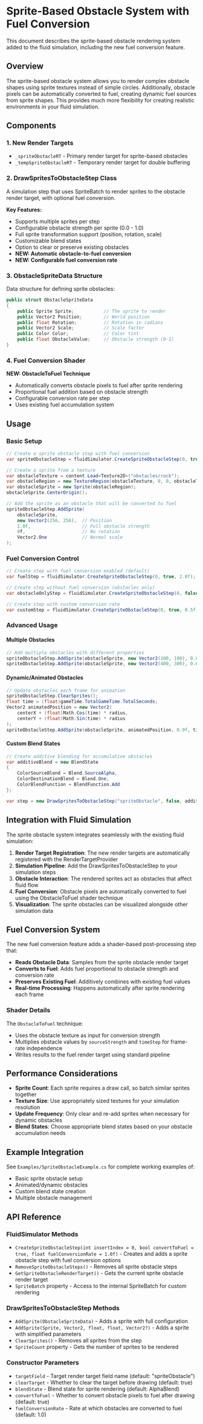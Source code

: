 # Sprite-Based Obstacle System with Fuel Conversion

This document describes the sprite-based obstacle rendering system added to the fluid simulation, including the new fuel conversion feature.

## Overview

The sprite-based obstacle system allows you to render complex obstacle shapes using sprite textures instead of simple circles. Additionally, obstacle pixels can be automatically converted to fuel, creating dynamic fuel sources from sprite shapes. This provides much more flexibility for creating realistic environments in your fluid simulation.

## Components

### 1. New Render Targets
- `_spriteObstacleRT` - Primary render target for sprite-based obstacles
- `_tempSpriteObstacleRT` - Temporary render target for double buffering

### 2. DrawSpritesToObstacleStep Class
A simulation step that uses SpriteBatch to render sprites to the obstacle render target, with optional fuel conversion.

**Key Features:**
- Supports multiple sprites per step
- Configurable obstacle strength per sprite (0.0 - 1.0)
- Full sprite transformation support (position, rotation, scale)
- Customizable blend states
- Option to clear or preserve existing obstacles
- **NEW: Automatic obstacle-to-fuel conversion**
- **NEW: Configurable fuel conversion rate**

### 3. ObstacleSpriteData Structure
Data structure for defining sprite obstacles:
```csharp
public struct ObstacleSpriteData
{
    public Sprite Sprite;           // The sprite to render
    public Vector2 Position;        // World position
    public float Rotation;          // Rotation in radians
    public Vector2 Scale;           // Scale factor
    public Color Color;             // Color tint
    public float ObstacleValue;     // Obstacle strength (0-1)
}
```

### 4. Fuel Conversion Shader
**NEW: ObstacleToFuel Technique**
- Automatically converts obstacle pixels to fuel after sprite rendering
- Proportional fuel addition based on obstacle strength
- Configurable conversion rate per step
- Uses existing fuel accumulation system

## Usage

### Basic Setup
```csharp
// Create a sprite obstacle step with fuel conversion
var spriteObstacleStep = fluidSimulator.CreateSpriteObstacleStep(0, true, 1.0f);

// Create a sprite from a texture
var obstacleTexture = content.Load<Texture2D>("obstacles/rock");
var obstacleRegion = new TextureRegion(obstacleTexture, 0, 0, obstacleTexture.Width, obstacleTexture.Height);
var obstacleSprite = new Sprite(obstacleRegion);
obstacleSprite.CenterOrigin();

// Add the sprite as an obstacle that will be converted to fuel
spriteObstacleStep.AddSprite(
    obstacleSprite, 
    new Vector2(256, 256),  // Position
    1.0f,                   // Full obstacle strength
    0f,                     // No rotation
    Vector2.One             // Normal scale
);
```

### Fuel Conversion Control
```csharp
// Create step with fuel conversion enabled (default)
var fuelStep = fluidSimulator.CreateSpriteObstacleStep(0, true, 2.0f); // High conversion rate

// Create step without fuel conversion (obstacles only)
var obstacleOnlyStep = fluidSimulator.CreateSpriteObstacleStep(0, false);

// Create step with custom conversion rate
var customStep = fluidSimulator.CreateSpriteObstacleStep(0, true, 0.5f); // Slow conversion
```

### Advanced Usage

#### Multiple Obstacles
```csharp
// Add multiple obstacles with different properties
spriteObstacleStep.AddSprite(obstacleSprite, new Vector2(100, 100), 0.8f, MathHelper.ToRadians(45), Vector2.One);
spriteObstacleStep.AddSprite(obstacleSprite, new Vector2(400, 300), 0.6f, MathHelper.ToRadians(-30), Vector2.One * 1.5f);
```

#### Dynamic/Animated Obstacles
```csharp
// Update obstacles each frame for animation
spriteObstacleStep.ClearSprites();
float time = (float)gameTime.TotalGameTime.TotalSeconds;
Vector2 animatedPosition = new Vector2(
    centerX + (float)Math.Cos(time) * radius,
    centerY + (float)Math.Sin(time) * radius
);
spriteObstacleStep.AddSprite(obstacleSprite, animatedPosition, 0.9f, time, Vector2.One);
```

#### Custom Blend States
```csharp
// Create additive blending for accumulative obstacles
var additiveBlend = new BlendState
{
    ColorSourceBlend = Blend.SourceAlpha,
    ColorDestinationBlend = Blend.One,
    ColorBlendFunction = BlendFunction.Add
};

var step = new DrawSpritesToObstacleStep("spriteObstacle", false, additiveBlend);
```

## Integration with Fluid Simulation

The sprite obstacle system integrates seamlessly with the existing fluid simulation:

1. **Render Target Registration**: The new render targets are automatically registered with the RenderTargetProvider
2. **Simulation Pipeline**: Add the DrawSpritesToObstacleStep to your simulation steps
3. **Obstacle Interaction**: The rendered sprites act as obstacles that affect fluid flow
4. **Fuel Conversion**: Obstacle pixels are automatically converted to fuel using the ObstacleToFuel shader technique
5. **Visualization**: The sprite obstacles can be visualized alongside other simulation data

## Fuel Conversion System

The new fuel conversion feature adds a shader-based post-processing step that:

- **Reads Obstacle Data**: Samples from the sprite obstacle render target
- **Converts to Fuel**: Adds fuel proportional to obstacle strength and conversion rate
- **Preserves Existing Fuel**: Additively combines with existing fuel values
- **Real-time Processing**: Happens automatically after sprite rendering each frame

### Shader Details
The `ObstacleToFuel` technique:
- Uses the obstacle texture as input for conversion strength
- Multiplies obstacle values by `sourceStrength` and `timeStep` for frame-rate independence
- Writes results to the fuel render target using standard pipeline

## Performance Considerations

- **Sprite Count**: Each sprite requires a draw call, so batch similar sprites together
- **Texture Size**: Use appropriately sized textures for your simulation resolution
- **Update Frequency**: Only clear and re-add sprites when necessary for dynamic obstacles
- **Blend States**: Choose appropriate blend states based on your obstacle accumulation needs

## Example Integration

See `Examples/SpriteObstacleExample.cs` for complete working examples of:
- Basic sprite obstacle setup
- Animated/dynamic obstacles
- Custom blend state creation
- Multiple obstacle management

## API Reference

### FluidSimulator Methods
- `CreateSpriteObstacleStep(int insertIndex = 0, bool convertToFuel = true, float fuelConversionRate = 1.0f)` - Creates and adds a sprite obstacle step with fuel conversion options
- `RemoveSpriteObstacleSteps()` - Removes all sprite obstacle steps
- `GetSpriteObstacleRenderTarget()` - Gets the current sprite obstacle render target
- `SpriteBatch` property - Access to the internal SpriteBatch for custom rendering

### DrawSpritesToObstacleStep Methods
- `AddSprite(ObstacleSpriteData)` - Adds a sprite with full configuration
- `AddSprite(Sprite, Vector2, float, float, Vector2?)` - Adds a sprite with simplified parameters
- `ClearSprites()` - Removes all sprites from the step
- `SpriteCount` property - Gets the number of sprites to be rendered

### Constructor Parameters
- `targetField` - Target render target field name (default: "spriteObstacle")
- `clearTarget` - Whether to clear the target before drawing (default: true)
- `blendState` - Blend state for sprite rendering (default: AlphaBlend)
- `convertToFuel` - Whether to convert obstacle pixels to fuel after drawing (default: true)
- `fuelConversionRate` - Rate at which obstacles are converted to fuel (default: 1.0)
